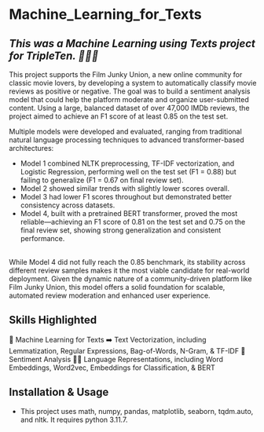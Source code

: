 # Machine_Learning_for_Texts
## *This was a Machine Learning using Texts project for TripleTen. 👩🏽‍💻*
This project supports the Film Junky Union, a new online community for classic movie lovers, by developing a system to automatically classify movie reviews as positive or negative. The goal was to build a sentiment analysis model that could help the platform moderate and organize user-submitted content. Using a large, balanced dataset of over 47,000 IMDb reviews, the project aimed to achieve an F1 score of at least 0.85 on the test set.

Multiple models were developed and evaluated, ranging from traditional natural language processing techniques to advanced transformer-based architectures:

* Model 1 combined NLTK preprocessing, TF-IDF vectorization, and Logistic Regression, performing well on the test set (F1 = 0.88) but failing to generalize (F1 = 0.67 on final review set).
* Model 2 showed similar trends with slightly lower scores overall.
* Model 3 had lower F1 scores throughout but demonstrated better consistency across datasets.
* Model 4, built with a pretrained BERT transformer, proved the most reliable—achieving an F1 score of 0.81 on the test set and 0.75 on the final review set, showing strong generalization and consistent performance.<br><br>


While Model 4 did not fully reach the 0.85 benchmark, its stability across different review samples makes it the most viable candidate for real-world deployment. Given the dynamic nature of a community-driven platform like Film Junky Union, this model offers a solid foundation for scalable, automated review moderation and enhanced user experience.
## Skills Highlighted
🤖 Machine Learning for Texts
➡️ Text Vectorization, including Lemmatization, Regular Expressions, Bag-of-Words, N-Gram, & TF-IDF
🥰 Sentiment Analysis
🤟🏻 Language Representations, including Word Embeddings, Word2vec, Embeddings for Classification, & BERT
## Installation & Usage
* This project uses math, numpy, pandas, matplotlib, seaborn, tqdm.auto, and nltk.  It requires python 3.11.7.
